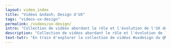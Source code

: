 ```yaml
---
layout: video_index
title: "Vidéos &ndash; Design d'UX"
tags: "videos-ux-design"
permalink: /videos/ux-design/
intro: "Collection de vidéos abordant le rôle et l'évolution de l'UX design au sein des startups et des agences de design."
description: "Collection de vidéos abordant le rôle et l'évolution de l'UX design au sein des startups et des agences de design"
text-twtr: "En train d'explorer la collection de vidéos #uxdesign du @MagDuWebdesign."
---
```

